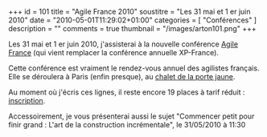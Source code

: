+++
id = 101
title = "Agile France 2010"
soustitre = "Les 31 mai et 1 er juin 2010"
date = "2010-05-01T11:29:02+01:00"
categories = [ "Conférences" ]
description = ""
comments = true
thumbnail = "/images/arton101.png"
+++

<div class="chapo"></div>

Les 31 mai et 1 er juin 2010, j'assisterai à la nouvelle conférence [Agile France](http://conf.agile-france.org/) (qui vient remplacer la conférence annuelle XP-France).

Cette conférence est vraiment le rendez-vous annuel des agilistes français. Elle se déroulera à Paris (enfin presque), au [chalet de la porte jaune](http://conf.agile-france.org/site/).

Au moment où j'écris ces lignes, il reste encore 19 places à tarif réduit&nbsp;: [inscription](http://conf.agile-france.org/registration/).

Accessoirement, je vous présenterai aussi le sujet "Commencer petit pour finir grand&nbsp;: L'art de la construction incrémentale", le 31/05/2010 à 11:30
